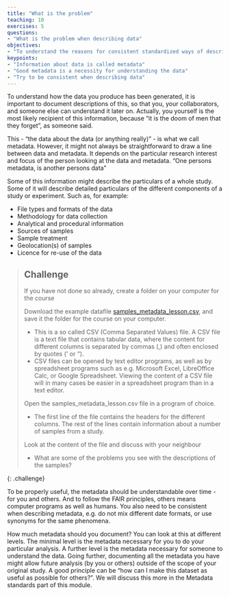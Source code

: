 ```yaml
---
title: "What is the problem"
teaching: 10
exercises: 5
questions:
- "What is the problem when describing data"
objectives:
- "To understand the reasons for consistent standardized ways of describing data"
keypoints:
- "Information about data is called metadata"
- "Good metadata is a necessity for understanding the data"
- "Try to be consistent when describing data"
---
```


To understand how the data you produce has been generated, it is important to document descriptions of this, so that you, your collaborators, and someone else can understand it later on. Actually, you yourself is the most likely recipient of this information, because “it is the doom of men that they forget”, as someone said.

This - “the data about the data (or anything really)” - is what we call metadata. However, it might not always be straightforward to draw a line between data and metadata. It depends on the particular research interest and focus of the person looking at the data and metadata. “One persons metadata, is another persons data”

Some of this information might describe the particulars of a whole study. Some of it will describe detailed particulars of the different components of a study or experiment. Such as, for example:

- File types and formats of the data
- Methodology for data collection
- Analytical and procedural information
- Sources of samples
- Sample treatment
- Geolocation(s) of samples
- Licence for re-use of the data

> ## Challenge
>
> If you have not done so already, create a folder on your computer for the course
>
> Download the example datafile [samples_metadata_lesson.csv](files/samples_metadata_lesson.csv), and save it the folder for the course on your computer.
>
> - This is a so called CSV (Comma Separated Values) file. A CSV file is a text file that contains tabular data, where the content for different columns is separated by commas (,) and often enclosed by quotes (' or “).
> - CSV files can be opened by text editor programs, as well as by spreadsheet programs such as e.g. Microsoft Excel, LibreOffice Calc, or Google Spreadsheet. Viewing the content of a CSV file will in many cases be easier in a spreadsheet program than in a text editor.
>
> Open the samples_metadata_lesson.csv file in a program of choice.
>
> - The first line of the file contains the headers for the different columns. The rest of the lines contain information about a number of samples from a study.
>
> Look at the content of the file and discuss with your neighbour
>
> - What are some of the problems you see with the descriptions of the samples?
>
{: .challenge}


To be properly useful, the metadata should be understandable over time - for you and others. And to follow the FAIR principles, others means computer programs as well as humans. You also need to be consistent when describing metadata, e.g. do not mix different date formats, or use synonyms for the same phenomena.

How much metadata should you document? You can look at this at different levels. The minimal level is the metadata necessary for you to do your particular analysis. A further level is the metadata necessary for someone to understand the data. Going further, documenting all the metadata you have might allow future analysis (by you or others) outside of the scope of your original study. A good principle can be “how can I make this dataset as useful as possible for others?”. We will discuss this more in the Metadata standards part of this module.
